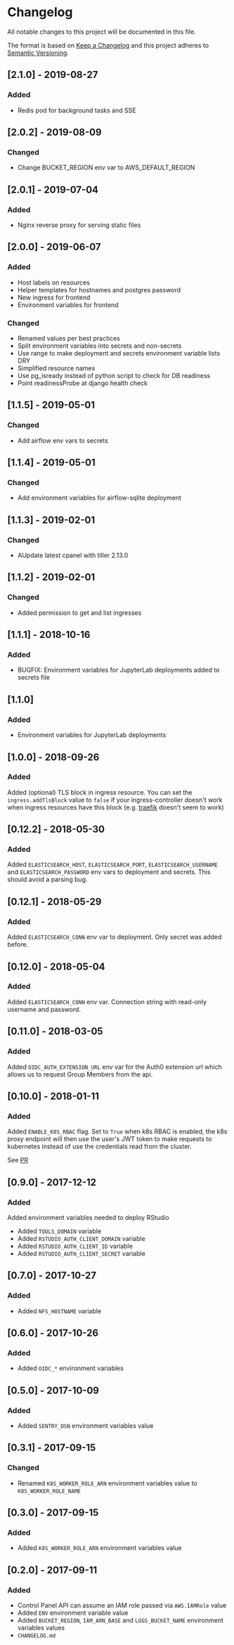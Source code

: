 # Changelog
All notable changes to this project will be documented in this file.

The format is based on [Keep a Changelog](http://keepachangelog.com/en/1.0.0/)
and this project adheres to [Semantic Versioning](http://semver.org/spec/v2.0.0.html).

## [2.1.0] - 2019-08-27
### Added
- Redis pod for background tasks and SSE

## [2.0.2] - 2019-08-09
### Changed
- Change BUCKET_REGION env var to AWS_DEFAULT_REGION

## [2.0.1] - 2019-07-04
### Added
- Nginx reverse proxy for serving static files

## [2.0.0] - 2019-06-07
### Added
- Host labels on resources
- Helper templates for hostnames and postgres password
- New ingress for frontend
- Environment variables for frontend

### Changed
- Renamed values per best practices
- Split environment variables into secrets and non-secrets
- Use range to make deployment and secrets environment variable lists DRY
- Simplified resource names
- Use pg_isready instead of python script to check for DB readiness
- Point readinessProbe at django health check

## [1.1.5] - 2019-05-01
### Changed
- Add airflow env vars to secrets

## [1.1.4] - 2019-05-01
### Changed
- Add environment variables for airflow-sqlite deployment

## [1.1.3] - 2019-02-01
### Changed
- AUpdate latest cpanel with tiller 2.13.0

## [1.1.2] - 2019-02-01
### Changed
- Added permission to get and list ingresses

## [1.1.1] - 2018-10-16
### Added
- BUGFIX: Environment variables for JupyterLab deployments added to secrets file 

## [1.1.0]
### Added
- Environment variables for JupyterLab deployments

## [1.0.0] - 2018-09-26
### Added
Added (optional) TLS block in ingress resource.
You can set the `ingress.addTlsBlock` value to `false` if your
ingress-controller doesn't work when ingress resources have this block (e.g.
[traefik](https://traefik.io) doesn't seem to work)

## [0.12.2] - 2018-05-30
### Added
Added `ELASTICSEARCH_HOST`, `ELASTICSEARCH_PORT`, `ELASTICSEARCH_USERNAME` and
`ELASTICSEARCH_PASSWORD` env vars to deployment and secrets. This should avoid a
parsing bug.

## [0.12.1] - 2018-05-29
### Added
Added `ELASTICSEARCH_CONN` env var to deployment. Only secret was added before.

## [0.12.0] - 2018-05-04
### Added
Added `ELASTICSEARCH_CONN` env var. Connection string with read-only username and password.

## [0.11.0] - 2018-03-05
### Added
Added `OIDC_AUTH_EXTENSION_URL` env var for the Auth0 extension url which allows
us to request Group Members from the api.

## [0.10.0] - 2018-01-11
### Added
Added `ENABLE_K8S_RBAC` flag. Set to `True` when k8s RBAC is enabled,
the k8s proxy endpoint will then use the user's JWT token to make requests
to kubernetes instead of use the credentials read from the cluster.

See [PR](https://github.com/ministryofjustice/analytics-platform-control-panel/pull/85)


## [0.9.0] - 2017-12-12
### Added
Added environment variables needed to deploy RStudio
- Added `TOOLS_DOMAIN` variable
- Added `RSTUDIO_AUTH_CLIENT_DOMAIN` variable
- Added `RSTUDIO_AUTH_CLIENT_ID` variable
- Added `RSTUDIO_AUTH_CLIENT_SECRET` variable


## [0.7.0] - 2017-10-27
### Added
- Added `NFS_HOSTNAME` variable


## [0.6.0] - 2017-10-26
### Added
- Added `OIDC_*` environment variables


## [0.5.0] - 2017-10-09
### Added
- Added `SENTRY_DSN` environment variables value


## [0.3.1] - 2017-09-15
### Changed
- Renamed `K8S_WORKER_ROLE_ARN` environment variables value to
  `K8S_WORKER_ROLE_NAME`


## [0.3.0] - 2017-09-15
### Added
- Added `K8S_WORKER_ROLE_ARN` environment variables value


## [0.2.0] - 2017-09-11
### Added
- Control Panel API can assume an IAM role passed via `AWS.IAMRole` value
- Added `ENV` environment variable value
- Added `BUCKET_REGION`, `IAM_ARN_BASE` and `LOGS_BUCKET_NAME`  environment variables values
- `CHANGELOG.md`
